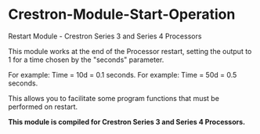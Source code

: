 # Crestron-Module-Start-Operation
Restart Module - Crestron Series 3 and Series 4 Processors

This module works at the end of the Processor restart, setting the output to 1 for a time chosen by the "seconds" parameter.

For example: Time = 10d = 0.1 seconds.
For example: Time = 50d = 0.5 seconds.

This allows you to facilitate some program functions that must be performed on restart.

**This module is compiled for Crestron Series 3 and Series 4 Processors.**

